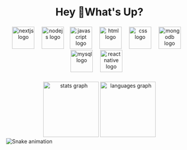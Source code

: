 
<h1 align="center">Hey 👋What's Up?</h1>

###

<div align="center">
 
  <img src="https://skillicons.dev/icons?i=nextjs" height="60" alt="nextjs logo"  />
  <img width="12" />
  <img src="https://skillicons.dev/icons?i=nodejs" height="60" alt="nodejs logo" />
<img width="12" /><img src="https://skillicons.dev/icons?i=js" height="60" alt="javascript logo" />
<img width="12" />
<img src="https://skillicons.dev/icons?i=html" height="60" alt="html logo" />
<img width="12" />
<img src="https://skillicons.dev/icons?i=css" height="60" alt="css logo" />
<img width="12" />
<img src="https://skillicons.dev/icons?i=mongodb" height="60" alt="mongodb logo" />
<img width="12" />
<img src="https://skillicons.dev/icons?i=mysql" height="60" alt="mysql logo" />
<img width="12" />
<img src="https://skillicons.dev/icons?i=react" height="60" alt="react native logo" />
<img width="12" />

</div>

###

<div align="center">
  <img src="https://github-readme-stats.vercel.app/api?username=bmanjrbeka&hide_title=false&hide_rank=false&show_icons=true&include_all_commits=true&count_private=true&disable_animations=false&theme=dracula&locale=en&hide_border=false&order=1" height="150" alt="stats graph"  />
  <img src="https://github-readme-stats.vercel.app/api/top-langs?username=bmanjrbeka&locale=en&hide_title=false&layout=compact&card_width=320&langs_count=5&theme=dracula&hide_border=false&order=2" height="150" alt="languages graph"  />
</div>

<img src="https://raw.githubusercontent.com/bmanjrbeka/bmanjrbeka/output/snake.svg" alt="Snake animation" />

###

###

###

